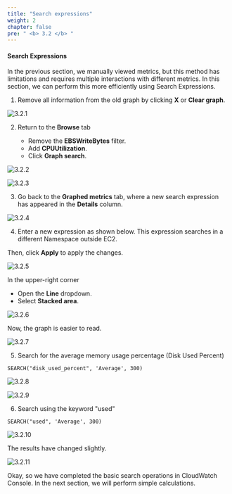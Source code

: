 ```yaml
---
title: "Search expressions"
weight: 2
chapter: false
pre: " <b> 3.2 </b> "
---
```


#### Search Expressions

In the previous section, we manually viewed metrics, but this method has limitations and requires multiple interactions with different metrics. In this section, we can perform this more efficiently using Search Expressions.

1. Remove all information from the old graph by clicking **X** or **Clear graph**.

![3.2.1](/images/3-cloud-watch-metric/3.2-search-expression/3.2.1.png)

2. Return to the **Browse** tab

   - Remove the **EBSWriteBytes** filter.
   - Add **CPUUtilization**.
   - Click **Graph search**.

![3.2.2](/images/3-cloud-watch-metric/3.2-search-expression/3.2.2.png)

![3.2.3](/images/3-cloud-watch-metric/3.2-search-expression/3.2.3.png)

3. Go back to the **Graphed metrics** tab, where a new search expression has appeared in the **Details** column.

![3.2.4](/images/3-cloud-watch-metric/3.2-search-expression/3.2.4.png)

4. Enter a new expression as shown below. This expression searches in a different Namespace outside EC2.

Then, click **Apply** to apply the changes.

![3.2.5](/images/3-cloud-watch-metric/3.2-search-expression/3.2.5.png)

In the upper-right corner

- Open the **Line** dropdown.
- Select **Stacked area**.

![3.2.6](/images/3-cloud-watch-metric/3.2-search-expression/3.2.6.png)

Now, the graph is easier to read.

![3.2.7](/images/3-cloud-watch-metric/3.2-search-expression/3.2.7.png)

5. Search for the average memory usage percentage (Disk Used Percent)

```
SEARCH("disk_used_percent", 'Average', 300)
```

![3.2.8](/images/3-cloud-watch-metric/3.2-search-expression/3.2.8.png)

![3.2.9](/images/3-cloud-watch-metric/3.2-search-expression/3.2.9.png)

6. Search using the keyword "used"

```
SEARCH("used", 'Average', 300)
```

![3.2.10](/images/3-cloud-watch-metric/3.2-search-expression/3.2.10.png)

The results have changed slightly.

![3.2.11](/images/3-cloud-watch-metric/3.2-search-expression/3.2.11.png)

Okay, so we have completed the basic search operations in CloudWatch Console. In the next section, we will perform simple calculations.
